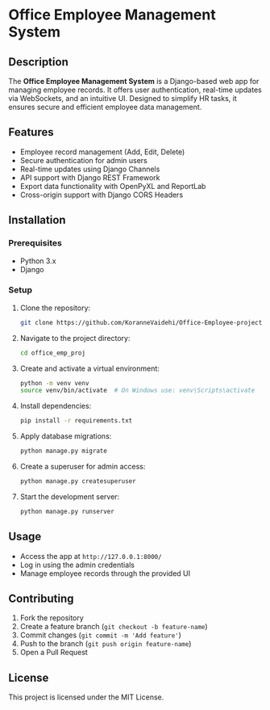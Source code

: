 # Office Employee Management System

## Description
The **Office Employee Management System** is a Django-based web app for managing employee records. It offers user authentication, real-time updates via WebSockets, and an intuitive UI. Designed to simplify HR tasks, it ensures secure and efficient employee data management.

## Features
- Employee record management (Add, Edit, Delete)
- Secure authentication for admin users
- Real-time updates using Django Channels
- API support with Django REST Framework
- Export data functionality with OpenPyXL and ReportLab
- Cross-origin support with Django CORS Headers

## Installation
### Prerequisites
- Python 3.x
- Django

### Setup
1. Clone the repository:
   ```sh
   git clone https://github.com/KoranneVaidehi/Office-Employee-project.git
   ```
2. Navigate to the project directory:
   ```sh
   cd office_emp_proj
   ```
3. Create and activate a virtual environment:
   ```sh
   python -m venv venv
   source venv/bin/activate  # On Windows use: venv\Scripts\activate
   ```
4. Install dependencies:
   ```sh
   pip install -r requirements.txt
   ```
5. Apply database migrations:
   ```sh
   python manage.py migrate
   ```
6. Create a superuser for admin access:
   ```sh
   python manage.py createsuperuser 
   ```
7. Start the development server:
   ```sh
   python manage.py runserver
   ```

## Usage
- Access the app at `http://127.0.0.1:8000/`
- Log in using the admin credentials
- Manage employee records through the provided UI

## Contributing
1. Fork the repository
2. Create a feature branch (`git checkout -b feature-name`)
3. Commit changes (`git commit -m 'Add feature'`)
4. Push to the branch (`git push origin feature-name`)
5. Open a Pull Request

## License
This project is licensed under the MIT License.
